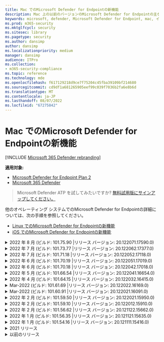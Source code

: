 ```yaml
---
title: Mac でのMicrosoft Defender for Endpointの新機能
description: Mac 上の以前のバージョンのMicrosoft Defender for Endpointの主な変更点について説明します。
keywords: microsoft, defender, Microsoft Defender for Endpoint, mac, インストール, macos, whatsnew
ms.prod: m365-security
ms.mktglfcycl: security
ms.sitesec: library
ms.pagetype: security
ms.author: dansimp
author: dansimp
ms.localizationpriority: medium
manager: dansimp
audience: ITPro
ms.collection:
- m365-security-compliance
ms.topic: reference
ms.technology: mde
ms.openlocfilehash: f617129218d9ce7f75204c45fba39109bf214680
ms.sourcegitcommit: cd9df1a681265905eef99c039f7036b2fa6e8b6d
ms.translationtype: MT
ms.contentlocale: ja-JP
ms.lasthandoff: 08/07/2022
ms.locfileid: "67275842"
---
```

# <a name="whats-new-in-microsoft-defender-for-endpoint-on-mac"></a>Mac でのMicrosoft Defender for Endpointの新機能

[!INCLUDE [Microsoft 365 Defender rebranding](../../includes/microsoft-defender.md)]

**適用対象:**
- [Microsoft Defender for Endpoint Plan 2](https://go.microsoft.com/fwlink/p/?linkid=2154037)
- [Microsoft 365 Defender](https://go.microsoft.com/fwlink/?linkid=2118804)

> Microsoft Defender ATP を試してみたいですか? [無料試用版にサインアップしてください。](https://signup.microsoft.com/create-account/signup?products=7f379fee-c4f9-4278-b0a1-e4c8c2fcdf7e&ru=https://aka.ms/MDEp2OpenTrial?ocid=docs-wdatp-exposedapis-abovefoldlink)

他のオペレーティング システムでのMicrosoft Defender for Endpointの詳細については、次の手順を参照してください。 
- [Linux でのMicrosoft Defender for Endpointの新機能](linux-whatsnew.md) 
- [iOS でのMicrosoft Defender for Endpointの新機能](ios-whatsnew.md)</br>

<details>
  <summary>2022 年 8 月 (ビルド: 101.75.90 |リリース バージョン: 20.122071.17590.0)</summary>

&ensp;リリース日: **2022 年 8 月 3** 日<br/>
&ensp;発行日: **2022 年 8 月 3 日**<br/>
&ensp;ビルド: **101.75.90**<br/>
&ensp;リリース バージョン: **20.122071.17590.0**<br/>
&ensp;エンジンバージョン: **1.1.19300.3**<br/>
&ensp;署名バージョン: **1.369.395.0**<br/>

**新機能**

- ネットワーク保護機能の適用レベルを `mdatp health` 照会するために使用できる新しいフィールドを出力に追加しました。 新しいフィールドが呼び出`network_protection_enforcement_level`され、次のいずれかの値を受け取ることができます。 `audit``block``disabled`
- 同じコンテンツを複数検出すると、脅威履歴にエントリが重複する可能性がある製品バグに対処しました。
- その他のバグ修正。

<br/>
</details>

<details>
  <summary>2022 年 7 月 (ビルド: 101.73.77 |リリース バージョン: 20.122062.17377.0)</summary>

&ensp;リリース日: **2022 年 7 月 21** 日<br/>
&ensp;発行日: **2022 年 7 月 21** 日<br/>
&ensp;ビルド: **101.73.77**<br/>
&ensp;リリース バージョン: **20.122062.17377.0**<br/>
&ensp;エンジンバージョン: **1.1.19200.3**<br/>
&ensp;署名バージョン: **1.367.1011.0**<br/>

**新機能**

- ネットワーク拡張機能が原因で印刷を正常に完了できなかった問題に対処しました
- [ファイル ハッシュの計算を構成](mac-preferences.md#configure-file-hash-computation-feature)するオプションを追加しました
- このビルド以降、製品には既定で新しいマルウェア対策エンジンが用意されます
- ファイル コピー操作のパフォーマンスの向上
- バグ修正

<br/>
</details>

<details>
  <summary>2022 年 7 月 (ビルド: 101.71.18 |リリース バージョン: 20.122052.17118.0)</summary>

&ensp;リリース日: **2022 年 7 月 7 日**<br/>
&ensp;発行日: **2022 年 7 月 7 日**<br/>
&ensp;ビルド: **101.71.18**<br/>
&ensp;リリース バージョン: **20.122052.17118.0**<br/>

**新機能**

- `mdatp connectivity test` は、製品が正しく機能するために必要な追加の URL で拡張されました。 新しい URL は [https://go.microsoft.com/fwlink/?linkid=2144709](https://go.microsoft.com/fwlink/?linkid=2144709).
- これまで、製品の再起動の間、製品ログ レベルは保持されませんでした。 このバージョン以降、ログ レベルを保持する新しいコマンド ライン ツール スイッチがあります。 新しいコマンドは .`mdatp log level persist --level <level>`
- まれに更新中に製品の状態が失われる可能性がある製品インストール パッケージのバグを修正しました
- ファイル コピー操作と組み込みの macOS アプリケーションのパフォーマンスの向上
- バグ修正

<br/>
</details>

<details>
  <summary>2022 年 6 月 (ビルド: 101.70.19 |リリース バージョン: 20.122051.17019.0)</summary>

&ensp;リリース **日: 2022 年 6 月 14** 日<br/>
&ensp;発行日: **2022 年 6 月 14** 日<br/>
&ensp;ビルド: **101.70.19**<br/>
&ensp;リリース バージョン: **20.122051.17019.0**<br/>

**新機能**

- 脅威関連の通知がエンド ユーザーに常に表示されないバグを修正しました。
- その他のバグ修正&パフォーマンスの向上

<br/>
</details>


<details>
  <summary>2022 年 6 月 (ビルド: 101.70.18 |リリース バージョン: 20.122042.17018.0)</summary>

&ensp;リリース **日: 2022 年 6 月 2** 日<br/>
&ensp;発行日: **2022 年 6 月 2 日**<br/>
&ensp;ビルド: **101.70.18**<br/>
&ensp;リリース バージョン: **20.122042.17018.0**<br/>

**新機能**

- 製品の更新中にインストール パッケージが無期限にハングすることがあるバグを修正しました
- 製品が検疫フォルダー内のファイルを誤って検出する場合があるバグを修正しました
- その他のバグ修正&パフォーマンスの向上

<br/>
</details>

<details>
  <summary>2022 年 5 月 (ビルド: 101.66.54 |リリース バージョン: 20.122041.16654.0) </summary>

&ensp;リリース日: **2022 年 5 月 11** 日<br/>
&ensp;発行日: **2022 年 5 月 11** 日<br/>
&ensp;ビルド: **101.66.54**<br/>
&ensp;リリース バージョン: **20.122041.16654.0**<br/>


**新機能**

- 場合によっては、正しいプロセス パスが印刷されない問題 `mdatp diagnostic real-time-protection-statistics` に対処しました。
- バグ修正

<br/>
</details>

<details>
  <summary>2022 年 4 月 (ビルド: 101.64.15 |リリース バージョン: 20.122032.16415.0)</summary>

&ensp;リリース日: **2022 年 4 月 26** 日<br/>
&ensp;発行日: **2022 年 4 月 26** 日<br/>
&ensp;ビルド: **101.64.15**<br/>
&ensp;リリース バージョン: **20.122032.16415.0**<br/>

**新機能**

- バージョン 101.61.69 で導入された回帰を修正しました。エンド ユーザーからの操作は必要ありませんでしたが、ステータス メニュー アイコンにエラー アイコンが表示される場合がありました
- フィールド`mdatp health`を`conflicting_applications`改善し、最新の 10 個のプロセスのみを表示し、プロセス名を含める必要があります。 これにより、Mac のMicrosoft Defender for Endpointと競合する可能性があるプロセスを簡単に特定できます。
- ベンダー ID と製品 ID が 16 進数ではなく 10 進数として表示されるバグ `mdatp device-control removable-media policy list` を修正しました
- その他のバグ修正&パフォーマンスの向上

<br/>
</details>

<details>
  <summary>Mar-2022 (ビルド: 101.61.69 |リリース バージョン: 20.122022.16169.0) </summary>

&ensp;リリース日: **2022 年 3 月 25** 日<br/>
&ensp;発行日: **2022 年 3 月 25** 日<br/>
&ensp;ビルド: **101.61.69**<br/>
&ensp;リリース バージョン: **20.122022.16169.0**<br/>

**新機能**

- バグ修正

<br/>
</details>

<details>
  <summary>Mar-2022 (ビルド: 101.60.91 |リリース バージョン: 20.122021.16091.0)</summary>

&ensp;リリース日: **2022 年 3 月 8** 日<br/>
&ensp;発行日: **2022 年 3 月 8** 日<br/>
&ensp;ビルド: **101.60.91**<br/>
&ensp;リリース バージョン: **20.122021.16091.0**<br/>

**新機能**

- このバージョンには[、CVE-2022-23278](https://msrc-blog.microsoft.com/2022/03/08/guidance-for-cve-2022-23278-spoofing-in-microsoft-defender-for-endpoint/) のセキュリティ更新プログラムが含まれています

<br/>
</details>

<details>
  <summary>2022 年 2 月 (ビルド: 101.59.50 |リリース バージョン: 20.122021.15950.0) </summary>

&ensp;リリース **日: 2022 年 2 月 28** 日<br/>
&ensp;発行日: **2022 年 2 月 28** 日<br/>
&ensp;ビルド: **101.59.50**<br/>
&ensp;リリース バージョン: **20.122021.15950.0**<br/>

**新機能**

- このバージョンでは、macOS 12.3 のサポートが追加されます。 macOS 12.3 以降、 [Apple は Python 2.7 を削除しています](https://developer.apple.com/documentation/macos-release-notes/macos-12_3-release-notes)。 既定では、macOS には Python バージョンがプレインストールされません。 **必要なアクション**: 
  - ユーザーは、デバイスを macOS Marketplace 12.3 (またはそれ以降) に更新する前に、Mac のMicrosoft Defender for Endpointをバージョン 101.59.50 (またはそれ以降) に更新する必要があります。 この最小バージョン 101.59.50 は、macOS の弔弔上の Mac のMicrosoft Defender for Endpointに関する Python 関連の問題を解消するための前提条件です。
  - リモート展開の場合は、既存の MDM セットアップを Mac バージョン 101.59.50 (またはそれ以降) のMicrosoft Defender for Endpointに更新する必要があります。 MDM 経由で Mac バージョン用の古いMicrosoft Defender for Endpointを macOS Marketplace 12.3 (またはそれ以降) にプッシュすると、インストールエラーが発生します。

<br/>
</details>

<details>
  <summary>2022 年 2 月 (ビルド: 101.59.10 |リリース バージョン: 20.122012.15910.0)</summary>

&ensp;リリース **日: 2022 年 2 月 22** 日<br/>
&ensp;発行日: **2022 年 2 月 22** 日<br/>
&ensp;ビルド: **101.59.10**<br/>
&ensp;リリース バージョン: **20.122012.15910.0**<br/>

**新機能**

- コマンド ライン ツールでは、検疫されたファイルを、ファイルが最初に検出された場所以外の場所に復元できるようになりました。 これは 、 `mdatp threat quarantine restore --id [threat-id] --path [destination-folder]`.
- Thunderbolt 3 経由で接続されたデバイスを処理するための拡張デバイス制御
- 無効なベンダー ID と製品 ID を含むデバイス制御ポリシーの処理が改善されました。 このバージョンより前のバージョンでは、ポリシーに 1 つ以上の無効な ID が含まれていた場合、ポリシー全体が無視されました。 このバージョン以降では、ポリシーの無効な部分のみが無視されます。 ポリシーに関する問題は、次の手順で `mdatp device-control removable-media policy list`示されています。
- バグ修正

<br/>
</details>

<details>
  <summary>2022 年 2 月 (ビルド: 101.56.62 |リリース バージョン: 20.121122.15662.0)</summary>

&ensp;リリース **日: 2022 年 2 月 7** 日<br/>
&ensp;発行日: **2022 年 2 月 7** 日<br/>
&ensp;ビルド: **101.56.62**<br/>
&ensp;リリース バージョン: **20.121122.15662.0**<br/>

**新機能**

- バグ修正 

<br/>
</details>

<details>
  <summary> 2022 年 1 月 (ビルド: 101.56.35 |リリース バージョン: 20.121121.15635.0)</summary>

&ensp;リリース日: **2022 年 1 月 30** 日<br/>
&ensp;発行日: **2022 年 1 月 30** 日<br/>
&ensp;ビルド: **101.56.35**<br/>
&ensp;リリース バージョン: **20.121121.15635.0**<br/>

**新機能**

- アプリケーションの名前が "Microsoft Defender ATP" から "Microsoft Defender" に変更されました。 エンド ユーザーは、次の変更を確認します。
- アプリケーションのインストール パスが変更`/Application/Microsoft Defender ATP.app``/Applications/Microsoft Defender.app`されました。
- ユーザー エクスペリエンス内で、"Microsoft Defender ATP" の出現は "Microsoft Defender" に置き換えられています
- Mac 用のMicrosoft Defender for Endpointで配布されているネットワーク コンテンツ フィルターが原因で、一部の VPN アプリケーションが接続できない問題を解決しました
- 特定の特性を持つパッケージのインストールを妨げるオペレーティング システム (OS) の変更により、インストール パッケージを開けなかった macOS 12.2 ベータ 2 で検出された問題に対処しました。 この OS の変更は macOS 12.2 の最終リリースには含まれていないようですが、今後の macOS バージョンで再導入される可能性があります。 そのため、すべてのエンタープライズ管理者は、管理コンソールでMicrosoft Defender for Endpoint パッケージをこの製品バージョン (または新しいバージョン) に更新することをお勧めします。
- 一部の M1 デバイスで、製品が無効なマルウェア対策定義でスタックし、ワーキング セットの定義に正常に更新できなかった問題に対処しました。
- `mdatp health`出力は、Mac 用のMicrosoft Defender for Endpointのすべてのコンポーネントにフル ディスク アクセスが許可されているかどうかを判断するために使用できる追加の属性`full_disk_access_enabled`を使用して拡張されました。
- バグ修正&パフォーマンスの向上

<br/>
</details>

<details>
  <summary>2022 年 1 月 (ビルド: 101.54.16 |リリース バージョン: 20.121111.15416.0) </summary>

&ensp;リリース日: **2022 年 1 月 12** 日<br/>
&ensp;発行日: **2022 年 1 月 12** 日<br/>
&ensp;ビルド: **101.54.16**<br/>
&ensp;リリース バージョン: **20.121111.15416.0**<br/>

**新機能**

- macOS 10.14 (Mojave) はサポートされなくなりました
- MDM を使用して管理者が製品設定の管理を停止すると、管理される前の値に戻ります (エンド ユーザーによってローカルに構成された値、またはそのようなローカル値が明示的に指定されていない場合は、製品によって使用される既定値)。 この変更の前に、設定の管理が停止した後、その管理値は保持され、製品によって引き続き使用されていました。
- バグ修正&パフォーマンスの向上
    
<br/>
</details>

<details><summary>2021 リリース </summary><blockquote>
    <details><summary>(ビルド: 101.49.25 |リリース バージョン: 20.121092.14925.0)</summary>

&ensp;ビルド: **101.49.25**<br/>
&ensp;リリース バージョン: **20.121092.14925.0** <br/>

**新機能**

- オンデマンド スキャン中にアーカイブをスキャンするかどうかを制御する新しいスイッチをコマンド ライン ツールに追加しました。 これを使用して `mdatp config scan-archives --value [enabled/disabled]`構成できます。 既定では、これは有効に設定されています。 
- バグ修正  

<br/>
</details>
 
<details><summary>(ビルド: 101.47.27 |リリース バージョン: 20.121082.14727.0)</summary>

&ensp;ビルド: **101.47.27**<br/>
&ensp;リリース バージョン: **20.121082.14727.0** <br/>

**新機能**
- macOS Mojave と macOS Catalina のシャットダウン時に発生するシステムのフリーズを修正しました。 

<br/>
</details>

<details><summary>(ビルド: 101.43.84 |リリース バージョン: 20.121082.14384.0)</summary>

&ensp;ビルド: **101.43.84**<br/>
&ensp;リリース バージョン: **20.121082.14384.0** <br/>

**新機能**
- macOS 12 の候補ビルド (Parse) 
- バグ修正 

<br/>
</details>

<details><summary>(ビルド: 101.41.10 |リリース バージョン: 20.121072.14110.0)</summary>

&ensp;ビルド: **101.41.10**<br/>
&ensp;リリース バージョン: **20.121072.14110.0** <br/>

**新機能**
- コマンド ライン ツールに新しいスイッチを追加しました。 
    - オンデマンド スキャンの並列処理の度合いを制御します。 これを使用して `mdatp config maximum-on-demand-scan-threads --value [number-between-1-and-64]`構成できます。 既定では、2 の並列処理の度合いが使用されます。 
    - セキュリティ インテリジェンスの更新後のスキャンを有効または無効にするかどうかを制御します。 これを使用して `mdatp config scan-after-definition-update --value [enabled/disabled]`構成できます。 既定では、これは有効に設定されています。 
- 製品ログ レベルを変更するには、昇格が必要になりました。 
- バグ修正&パフォーマンスの向上 

<br/>
</details>

<details><summary>(ビルド: 101.40.84 |リリース バージョン: 20.121071.14084.0)</summary>

&ensp;ビルド: **101.40.84**<br/>
&ensp;リリース バージョン: **20.121071.14084.0** <br/>

**新機能**
- M1 チップネイティブサポート 
- バグ修正&パフォーマンスの向上 

<br/>
</details>

<details><summary>(ビルド: 101.37.97 |リリース バージョン: 20.121062.13797.0)</summary>

&ensp;ビルド: **101.37.97**<br/>
&ensp;リリース バージョン: **20.121062.13797.0** <br/>

**新機能**
- バグ修正&パフォーマンスの向上 

<br/>
</details>

<details><summary>(ビルド: 101.34.28 |リリース バージョン: 20.121061.13428.0)</summary>

&ensp;ビルド: **101.34.28**<br/>
&ensp;リリース バージョン: **20.121061.13428.0** <br/>

**新機能**
- バグ修正 

<br/>
</details>

<details><summary>(ビルド: 101.34.27 |リリース バージョン: 20.121052.13427.0)</summary>

&ensp;ビルド: **101.34.27**<br/>
&ensp;リリース バージョン: **20.121052.13427.0** <br/>

**新機能**
- バグ修正 

<br/>
</details>

<details><summary>(ビルド: 101.34.20 |リリース バージョン: 20.121051.13420.0)</summary>

&ensp;ビルド: **101.34.20**<br/>
&ensp;リリース バージョン: **20.121051.13420.0** <br/>

**新機能**
- [macOS](mac-device-control-overview.md)  のデバイス制御は一般公開されています。 
- macOS 11 (Big Sur) の状態メニューからクイック スキャンを開始できない問題に対処しました。 
- その他のバグ修正 

<br/>
</details>

<details><summary>(ビルド: 101.32.69 |リリース バージョン: 20.121042.13269.0)</summary>

&ensp;ビルド: **101.32.69**<br/>
&ensp;リリース バージョン: **20.121042.13269.0** <br/>

**新機能**
- Microsoft Defender for Endpointやその他のアプリケーションからキーチェーンに同時にアクセスすると、キーチェーンが破損する可能性がある問題に対処しました。

<br/>
</details>

<details><summary>(ビルド: 101.29.64 |リリース バージョン: 20.121042.12964.0)</summary>

&ensp;ビルド: **101.29.64**<br/>
&ensp;リリース バージョン: **20.121042.12964.0** <br/> 

**新機能**
- このバージョン以降、コマンド ライン クライアントを介してトリガーされたオンデマンドウイルス対策スキャン中に検出された脅威は自動的に修復されます。 ユーザー インターフェイスを介してトリガーされたスキャン中に検出された脅威には、手動操作が必要です。 
- `mdatp diagnostic real-time-protection-statistics` 次の 2 つの追加スイッチがサポートされるようになりました。 
    - `--sort`: 出力を降順に並べ替え、スキャンされたファイルの合計数で並べ替えます。 
    - `--top N`: 上位 N 個の結果が表示されます (指定されている場合 `--sort` にのみ機能します) 
- パフォーマンスの向上 (特に `YARN` 使用時) &バグ修正

<br/>
</details>

<details><summary>(ビルド: 101.27.50 |リリース バージョン: 20.121022.12750.0)</summary>

&ensp;ビルド: **101.27.50**<br/>
&ensp;リリース バージョン: **20.121022.12750.0** <br/> 

**新機能**
- macOS Catalina 以前の Apple 証明書の有効期限に対応するように修正しました。 この修正プログラムは、脅威&脆弱性管理 (TVM) 機能を復元します。  

<br/>
</details>

<details><summary>(ビルド: 101.25.69 |リリース バージョン: 20.121022.12569.0)</summary>

&ensp;ビルド: **101.25.69**<br/>
&ensp;リリース バージョン: **20.121022.12569.0** <br/> 

**新機能**
- macOS のMicrosoft Defender for Endpointは、米国政府機関のお客様向けにプレビューで利用できるようになりました。 詳細については、「 [米国政府機関のお客様向けのMicrosoft Defender for Endpoint](gov.md)」を参照してください。 
- パフォーマンスの向上 (特に XCode シミュレーター アプリが使用されている場合) &バグ修正が行われました。 

<br/>
</details>

<details><summary>(ビルド: 101.23.64 |リリース バージョン: 20.121021.12364.0)</summary>

&ensp;ビルド: **101.23.64**<br/>
&ensp;リリース バージョン: **20.121021.12364.0** <br/> 

**新機能**
- 最後のオンデマンド スキャンに関する情報を表示する新しいオプションをコマンド ライン ツールに追加しました。 最後のオンデマンド スキャンに関する情報を表示するには、実行 `mdatp health --details antivirus`します。 
- バグ修正&パフォーマンスの向上 

<br/>
</details>

</details>

<details><summary>以前のリリース </summary><blockquote>
<details><summary>(ビルド: 101.22.79 |リリース バージョン: 20.121012.12279.0)</summary>

&ensp;ビルド: **101.22.79** <br> &ensp;リリース バージョン: **20.121012.12279.0**<br>

**新機能**
- バグ修正&パフォーマンスの向上 

<br/>
</details>

<details><summary>(ビルド: 101.19.88 |リリース バージョン: 20.121011.11988.0)</summary>

&ensp;ビルド:**101.19.88**<br>
&ensp;リリース バージョン: **20.121011.11988.0**<br>

**新機能**
- バグ修正&パフォーマンスの向上 

<br/>
</details>

<details><summary>(ビルド: 101.19.48 |リリース バージョン: 20.120121.11948.0)</summary>

&ensp;ビルド: **101.19.48**<br>
&ensp;リリース バージョン: **20.120121.11948.0**<br>

**新機能**
> [!NOTE]
> このリリースでは、古いコマンド ライン ツール構文は非推奨になりました。 新しい構文の詳細については、「リソース」を参照 [してください](mac-resources.md#configuring-from-the-command-line)。 
- ネットワーク拡張機能を無効にする新しいコマンド ライン スイッチを追加しました `mdatp system-extension network-filter disable`。 このコマンドは、Mac でのMicrosoft Defender for Endpointに関連するネットワークの問題のトラブルシューティングに役立ちます。 
- バグ修正&パフォーマンスの向上 

<br/>
</details>

<details><summary>(ビルド: 101.19.21 |リリース バージョン: 20.120101.11921.0)</summary>

&ensp;ビルド: **101.19.21**<br>
&ensp;リリース バージョン: **20.120101.11921.0** <br>

**新機能**
- バグ修正 

<br/>
</details>

<details><summary>(ビルド: 101.15.26 |リリース バージョン: 20.120102.11526.0)</summary>

&ensp;ビルド: **101.15.26**<br>
&ensp;リリース バージョン: **20.120102.11526.0**<br>

**新機能**
- macOS 11 Big Sur で実行するときのエージェントの信頼性が向上しました。 
- カスタム スキャン () 中に AV 除外を無視する新しいコマンド ライン スイッチ (`--ignore-exclusions``mdatp scan custom`) を追加しました。 
- バグ修正&パフォーマンスの向上

<br/> 
</details>

<details><summary>(ビルド: 101.13.75 |リリース バージョン: 20.120101.11375.0)</summary>

&ensp;ビルド: **101.13.75**<br>
&ensp;リリース バージョン: **20.120101.11375.0**<br>

**新機能** 
- Microsoft Defender for Endpointがカーネル パニックに陥る macOS 11 (Big Sur) バグをトリガーしていた場合の条件を削除しました。 
- Mac 11 (Big Sur) で実行されている Endpoint Security システム拡張機能のメモリ リークを修正しました。 
- バグ修正 

<br/>
</details>

<details><summary>(ビルド: 101.10.72)</summary>

&ensp;ビルド: **101.10.72** <br>

**新機能** 
- バグ修正  

<br/>
</details>

<details><summary>(ビルド: 101.09.61)</summary>

&ensp;ビルド: **101.09.61**<br>

**新機能** 
-  [フィードバックを送信するオプションを無効にするための](mac-preferences.md#show--hide-option-to-send-feedback)新しい管理設定を追加しました。 
- 製品の設定が管理されているときに、[状態] メニュー アイコンに正常な状態が表示されるようになりました。 以前は、製品設定が管理者によって管理されていたにもかかわらず、状態メニュー アイコンに警告またはエラーの状態が表示されていました。 
- バグ修正&パフォーマンスの向上 

<br/>
</details>

<details><summary>(ビルド: 101.09.50)</summary>

&ensp;ビルド: **101.09.50**<br>

**新機能** 
- この製品バージョンは、macOS Big Sur 11 beta 9 で検証されています。 
- mdatp コマンド ライン ツールの新しい構文が既定の構文になりました。 新しい構文の詳細については、 [macOS でのMicrosoft Defender for Endpointのリソースに関するページを](mac-resources.md#configuring-from-the-command-line)参照してください。 
> [!NOTE]
> 古いコマンド ライン ツール構文は **、2021 年 1 月 1 日** に製品から削除されます。
- 診断ログを別のディレクトリに保存できるようにする新しいパラメーター (`--path [directory]`) を使用して拡張されました。 `mdatp diagnostic create`  
- バグ修正&パフォーマンスの向上 

<br/>
</details>

<details><summary>(ビルド: 101.09.49)</summary>

&ensp;ビルド: **101.09.49**<br>

**新機能** 
- IT 管理者によって管理される除外と、ローカル ユーザーによって定義された除外を区別するためのユーザー インターフェイスの機能強化。 
- オンデマンド スキャン中の CPU 使用率が向上しました。 
- バグ修正&パフォーマンスの向上 

<br/>
</details>

<details><summary>(ビルド: 101.07.23)</summary>

&ensp;ビルド: **101.07.23**<br>

**新機能** 
- パッシブ モードの `mdatp --health` 状態と EDR グループ ID を確認するための新しいフィールドを出力に追加しました。 
> [!NOTE]
> `mdatp --health` は、今後の `mdatp health` 製品更新プログラムで置き換えられます。 
- ユーザー インターフェイスで自動サンプル送信がマネージドとしてマークされていないバグを修正しました。 
- ウイルス対策スキャン履歴内のアイテムの保持を制御するための新しい設定を追加しました。  [スキャン履歴内のアイテムを保持する日数を指定し、スキャン履歴](mac-preferences.md#antivirus-scan-history-retention-in-days)  [内のアイテムの最大数を指定](mac-preferences.md#maximum-number-of-items-in-the-antivirus-scan-history)できるようになりました。 
- バグ修正 

<br/>
</details>

<details><summary>(ビルド: 101.06.63)</summary>

&ensp;ビルド: **101.06.63**<br>

**新機能** 
- バージョン `101.05.17`で導入されたパフォーマンス低下に対処しました。 この回帰は、SMB 共有にアクセスするときに一部のお客様が観察したカーネル パニックを解消するための修正プログラムで導入されました。 このコード変更を元に戻し、カーネル パニックを解消する別の方法を調査しています。 

<br/>
</details>

<details><summary>(ビルド: 101.05.17)</summary>

&ensp;ビルド: **101.05.17**<br> 

**新機能** 
> [!IMPORTANT]
> コマンド ライン ツールの新しい拡張構文に取り `mdatp` 組んでいます。 現在、新しい構文は Insider Fast および Insider スロー更新チャネルの既定値です。 この新しい構文を使用して、自分自身を偽装することをお勧めします。 新しい構文と並行して古い構文を引き続きサポートし、今後数か月の間に古い構文の非推奨計画に関するより多くのコミュニケーションを提供します。 
- SMB ファイル共有にアクセスするときに発生するカーネル パニックに対処しました。 
- バグ修正&パフォーマンスの向上 

<br/>
</details>

<details><summary>(ビルド: 101.05.16)</summary>

&ensp;ビルド: **101.05.16**<br>

**新機能** 
- スキャンされたファイルの数を大幅に減らすクイック スキャン ロジックの機能強化。 
- コマンド ライン ツールの [オートコンプリートのサポート](mac-resources.md#how-to-enable-autocompletion) を追加しました。 
- バグ修正 

<br/>
</details>

<details><summary>(ビルド: 101.03.12)</summary>

&ensp;ビルド: **101.03.12**<br>

**新機能** 
- バグ修正&パフォーマンスの向上 

<br/>
</details>

<details><summary>(ビルド: 101.01.54)</summary>

&ensp;ビルド: **101.01.54**<br>

**新機能** 
- Time Machine との互換性に関する機能強化 
- アクセシビリティの改善点 
- バグ修正&パフォーマンスの向上 

<br/>
</details>

<details><summary>(ビルド: 101.00.31)</summary>

&ensp;ビルド: **101.00.31** <br>

**新機能** 
-  [Intune ユーザー向けの製品オンボード エクスペリエンスの](/mem/intune/apps/apps-advanced-threat-protection-macos)向上 
- ウイルス対策 [の除外でワイルドカードがサポートされるようになりました](mac-exclusions.md#supported-exclusion-types)
- macOS コンテキスト メニューからウイルス対策スキャンをトリガーする機能を追加しました。 Finder でファイルまたはフォルダーを右クリックし、 **Microsoft Defender for Endpointでスキャン** を選択できるようになりました。 
- インプレース製品のダウングレードは、インストーラーによって明示的に禁止されるようになりました。 ダウングレードする必要がある場合は、まず既存のバージョンをアンインストールし、デバイスを再構成します。 
- バグ修正&その他のパフォーマンスの向上 

<br/>
</details>

<details><summary>(ビルド: 100.90.27)</summary>

&ensp;ビルド: **100.90.27** <br>   

**新機能** 
- macOS では、システム全体の [更新チャネル](mac-updates.md#set-the-channel-name) とは異なるMicrosoft Defender for Endpointの更新チャネルを設定できるようになりました。 
- 新しい製品アイコン 
- その他のユーザー エクスペリエンスの改善 
- バグ修正 

<br/>
</details>

<details><summary>(ビルド: 100.86.92)</summary>

&ensp;ビルド: **100.86.92**<br>

**新機能** 
- Time Machine との互換性に関する機能強化 
- アンインストール中に製品がすべてのファイルをクリーニングしないことがある問題に `/Library/Application Support/Microsoft/Defender` 対処しました。 
- Microsoft AutoUpdate を使用して Microsoft 製品が更新されたときに、製品の CPU 使用率が低下しました。 
- バグ修正&その他のパフォーマンスの向上 

<br/>
</details>

<details><summary>(ビルド: 100.86.91)</summary>

&ensp;ビルド: **100.86.91**<br>

**新機能**
> [!CAUTION]
> macOS デバイスの最も完全な保護を確保し、Apple が [current - 2] より古い OS バージョンへの macOS ネイティブ セキュリティ更新プログラムの配信を停止することに合わせて、Mac の展開と更新プログラムの MDATP は macOS Sierra [10.12] ではサポートされなくなります。 MDATP for Mac の更新と機能強化は、Catalina [10.15]、Mojave [10.14]、High Sierra [10.13] を実行しているデバイスに配信されます。
>
> Sierra [10.12] デバイスに MDATP for Mac が既に展開されている場合は、保護を失うリスクを排除するために、最新の macOS バージョンにアップグレードしてください。

-  バグ修正&パフォーマンスの向上 

<br/>
</details>

<details><summary>(ビルド: 100.83.73)</summary>

&ensp;ビルド: **100.83.73**<br>

**新機能**
- 除外の管理、 [脅威の種類の設定](mac-preferences.md#threat-type-settings-merge-policy) [の管理](mac-preferences.md#exclusion-merge-policy)、 [および許可されていない脅威アクション](mac-preferences.md#disallowed-threat-actions)に関する IT 管理者向けのコントロールが追加されました。 
- デバイスでフル ディスク アクセスが有効になっていない場合、状態メニューに警告が表示されるようになりました。 
- バグ修正&パフォーマンスの向上
 
<br/>
</details>

<details><summary>(ビルド: 100.82.60)</summary>

&ensp;ビルド: **100.82.60** <br>

**新機能**
- 定義の更新後に製品が起動できない問題に対処しました。

<br/> 
</details>

<details><summary>(ビルド: 100.80.42)</summary>

&ensp;ビルド: **100.80.42**<br>

**新機能**
- バグ修正

<br/> 
</details>

<details><summary>(ビルド: 100.79.42)</summary>

&ensp;ビルド: **100.79.42**<br>

**新機能**
- Mac のMicrosoft Defender for Endpointが Time Machine に干渉する場合がある問題を修正しました。 
- バックエンド サービスとの接続をテストするための新しいスイッチをコマンド ライン ユーティリティに追加しました
 
  ```bash
  mdatp connectivity test
  ```
- ユーザー インターフェイスで完全な脅威履歴を表示する機能を追加しました ( **保護履歴** ビューからアクセスできます)。 
- バグ修正&パフォーマンスの向上

<br/>
</details>

<details><summary>(ビルド: 100.72.15)</summary> 

&ensp;ビルド: **100.72.15**<br>

**新機能**
- バグ修正 

<br/>
</details>

<details><summary>(ビルド: 100.70.99)</summary> 

&ensp;ビルド: **100.70.99**<br>

**新機能**
- リアルタイム保護が有効になっている場合に、一部のユーザーが macOS Catalina にアップグレードする機能に影響する問題に対処しました。 この散発的な問題は、Catalina アップグレード パッケージ内のファイルをMicrosoft Defender for Endpointロックしながら脅威をスキャンしたことが原因で発生し、アップグレード シーケンスでエラーが発生しました。

<br/>
</details> 

<details><summary>(ビルド: 100.68.99)</summary> 

&ensp;ビルド: **100.68.99**<br>

**新機能**
-  [パッシブ モード](mac-preferences.md#enforcement-level-for-antivirus-engine)で実行するようにウイルス対策機能を構成する機能を追加しました。 
- バグ修正&パフォーマンスの向上 

<br/>
</details>

<details><summary>(ビルド: 100.65.28)</summary> 

&ensp;ビルド: **100.65.28**<br>

**新機能**
- macOS Catalina のサポートが追加されました。 
> [!CAUTION]
> macOS 10.15 (Catalina) には、新しいセキュリティとプライバシーの強化が含まれています。 このバージョン以降、既定では、アプリケーションは明示的な同意なしにディスク上の特定の場所 (ドキュメント、ダウンロード、デスクトップなど) にアクセスできません。 この同意がない場合、Microsoft Defender for Endpointはデバイスを完全に保護できません。
> 
> この同意を付与するメカニズムは、Microsoft Defender for Endpointのデプロイ方法によって異なります。
> 
> - 手動デプロイについては、「手動デプロイ」 [トピック](mac-install-manually.md#how-to-allow-full-disk-access)の更新された手順を参照してください。
> - マネージド デプロイについては、 [JAMF ベースのデプロイ](mac-install-with-jamf.md)とMicrosoft Intune ベースの [デプロイ](mac-install-with-intune.md#create-system-configuration-profiles) に関するトピックで更新された手順を参照してください。 

- バグ修正&パフォーマンスの向上 

<br/>
</details>

<br/><br/>
</details>